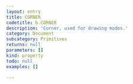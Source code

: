 ```yaml
---
layout: entry
title: CORNER
codetitle: b.CORNER
description: 'Corner, used for drawing modes.'
category: Document
subcategory: Primitives
returns: null
parameters: []
kind: property
todo: null
examples: []

---
```

